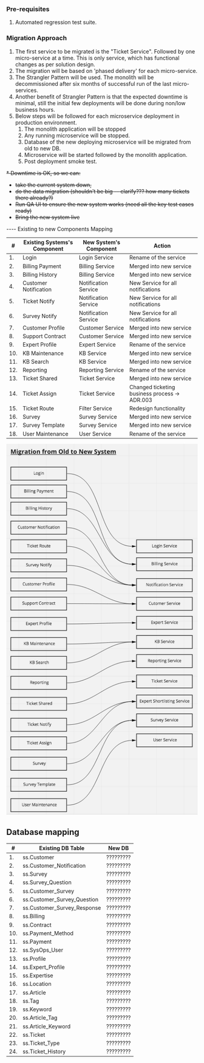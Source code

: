 ### Pre-requisites
1. Automated regression test suite.

### Migration Approach
1. The first service to be migrated is the "Ticket Service". Followed by one micro-service at a time. 
This is only service, which has functional changes as per solution design. 
1. The migration will be based on 'phased delivery' for each micro-service.
1. The Strangler Pattern will be used. The monolith will be decommissioned after six months of successful run of the last micro-services. 
1. Another benefit of Strangler Pattern is that the expected downtime is minimal, still the initial few
deployments will be done during non/low business hours.
1. Below steps will be followed for each microservice deployment in production environment.   
   1. The monolith application will be stopped
   1. Any running microservice will be stopped.
   1. Database of the new deploying microservice will be migrated from old to new DB.
   1. Microservice will be started followed by the monolith application.
   1. Post deployment smoke test. 

  
<s>* Downtime is OK, so we can:
  * take the current system down,
  * do the data migration (shouldn't be big -- clarify??? how many tickets there already?)
  * Run QA UI to ensure the new system works (need all the key test cases ready)
  * Bring the new system live
</s>
----
Existing to new Components Mapping

| # | Existing Systems's Component | New System's Component | Action |
|----|----|----|----|
|1.  | Login                 | Login Service         | Rename of the service                         | 
|2.  | Billing Payment       | Billing Service       | Merged into new service                       | 
|3.  | Billing History       | Billing Service       | Merged into new service                       | 
|4.  | Customer Notification | Notification Service  | New Service for all notifications             | 
|5.  | Ticket Notify         | Notification Service  | New Service for all notifications             |
|6.  | Survey Notify         | Notification Service  | New Service for all notifications             |
|7.  | Customer Profile      | Customer Service      | Merged into new service                       |
|8.  | Support Contract      | Customer Service      | Merged into new service                       | 
|9.  | Expert Profile        | Expert Service        | Rename of the service                         | 
|10. | KB Maintenance        | KB Service            | Merged into new service                       | 
|11. | KB Search             | KB Service            | Merged into new service                       | 
|12. | Reporting             | Reporting Service     | Rename of the service                         | 
|13. | Ticket Shared         | Ticket Service        | Merged into new service                       | 
|14. | Ticket Assign         | Ticket Service        | Changed ticketing business process -> ADR.003 | 
|15. | Ticket Route          | Filter Service        | Redesign functionality                        | 
|16. | Survey                | Survey Service        | Merged into new service                       | 
|17. | Survey Template       | Survey Service        | Merged into new service                       |
|18. | User Maintenance      | User Service          | Rename of the service                         |
  
![Mapping of components](./img/ServiceMapping.png)

## Database mapping
| # | Existing DB Table | New DB |
|----|----|----|
|1.  | ss.Customer                   | ?????????  |
|2.  | ss.Customer_Notification      | ?????????  |
|3.  | ss.Survey                     | ?????????  |
|4.  | ss.Survey_Question            | ?????????  |
|5.  | ss.Customer_Survey            | ?????????  |
|6.  | ss.Customer_Survey_Question   | ?????????  |
|7.  | ss.Customer_Survey_Response   | ?????????  |
|8.  | ss.Billing                    | ?????????  |
|9.  | ss.Contract                   | ?????????  |
|10. | ss.Payment_Method             | ?????????  |
|11. | ss.Payment                    | ?????????  |
|12. | ss.SysOps_User                | ?????????  |
|13. | ss.Profile                    | ?????????  |
|14. | ss.Expert_Profile             | ?????????  |
|15. | ss.Expertise                  | ?????????  |
|16. | ss.Location                   | ?????????  |
|17. | ss.Article                    | ?????????  |
|18. | ss.Tag                        | ?????????  |
|19. | ss.Keyword                    | ?????????  |
|20. | ss.Article_Tag                | ?????????  |
|21. | ss.Article_Keyword            | ?????????  |
|22. | ss.Ticket                     | ?????????  |
|23. | ss.Ticket_Type                | ?????????  |
|24. | ss.Ticket_History             | ?????????  |

